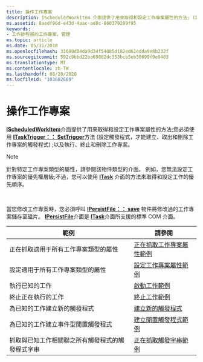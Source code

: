 ```yaml
---
title: 操作工作專案
description: IScheduledWorkItem 介面提供了用來取得和設定工作專案屬性的方法; (設定觸發程式時，必須使用 ITaskTrigger SetTrigger 方法) ，來建立、取出和刪除工作專案的觸發程式。以及執行、終止和刪除工作專案。請注意，針對特定工作專案類型的屬性，請參閱該物件類型的介面。 例如，您無法設定工作專案的優先權層級;不過，您可以使用 ITask 介面的方法來取得和設定工作的優先順序。
ms.assetid: 8aedf96d-e43d-4aac-ad8c-860379209f95
keywords:
- 工作排程器的工作專案，管理
ms.topic: article
ms.date: 05/31/2018
ms.openlocfilehash: 33680d04da9d34f54085d182ed61edda9e8b232f
ms.sourcegitcommit: 592c9bbd22ba69802dc353bcb5eb30699f9e9403
ms.translationtype: MT
ms.contentlocale: zh-TW
ms.lasthandoff: 08/20/2020
ms.locfileid: "103682669"
---
```

# <a name="manipulating-work-items"></a>操作工作專案

[**IScheduledWorkItem**](/windows/desktop/api/Mstask/nn-mstask-ischeduledworkitem)介面提供了用來取得和設定工作專案屬性的方法;您必須使用 [**ITaskTrigger：： SetTrigger**](/windows/desktop/api/Mstask/nf-mstask-itasktrigger-settrigger)方法 (設定觸發程式，才能建立、取出和刪除工作專案的觸發程式) ;以及執行、終止和刪除工作專案。

> [!Note]  
> 針對特定工作專案類型的屬性，請參閱該物件類型的介面。 例如，您無法設定工作專案的優先權層級;不過，您可以使用 [**ITask**](/windows/desktop/api/Mstask/nn-mstask-itask) 介面的方法來取得和設定工作的優先順序。

 

當您修改工作專案時，您必須呼叫 [**IPersistFile：： save**](/windows/win32/api/objidl/nf-objidl-ipersistfile-save) 物件將修改過的工作專案儲存至磁片。 [**IPersistFile**](/windows/win32/api/objidl/nn-objidl-ipersistfile)介面是 [**ITask**](/windows/desktop/api/Mstask/nn-mstask-itask)介面所支援的標準 COM 介面。

| 範例                                                            | 請參閱                                                                                  |
|----------------------------------------------------------------------------|--------------------------------------------------------------------------------------|
| 正在抓取適用于所有工作專案類型的屬性                | [正在抓取工作專案屬性範例](retrieving-work-item-property-examples.md) |
| 設定適用于所有工作專案類型的屬性                   | [設定工作專案屬性範例](setting-work-item-property-examples.md)       |
| 執行已知的工作                                                       | [啟動工作範例](starting-a-task-example.md)                               |
| 終止正在執行的工作                                                 | [終止工作範例](terminating-a-task-example.md)                         |
| 為已知的工作建立新的觸發程式                                    | [建立新的觸發程式](creating-a-new-trigger.md)                                 |
| 為已知的工作建立事件型閒置觸發程式                      | [建立閒置觸發程式範例](creating-an-idle-trigger-example.md)             |
| 抓取與已知工作相關聯之所有觸發程式的觸發程式字串 | [正在抓取觸發字串範例](retrieving-trigger-strings-example.md)         |



 

 

 